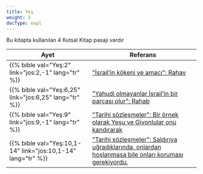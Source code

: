 ```yaml
---
title: Yeş
weight: 5
docType: expl
---
```


Bu kitapta kullanılan 4 Kutsal Kitap pasajı vardır

| Ayet | Referans |
|-------|-----------|
| {{% bible val="Yeş:2" link="jos:2,-1" lang="tr" %}} | ["İsrail’in kökeni ve amacı": Rahav](/expl/../appl/background/israel/who-is-israel#ce07) |
| {{% bible val="Yeş:6,25" link="jos:6,25" lang="tr" %}} | ["Yahudi olmayanlar İsrail’in bir parçası olur": Rahab](/expl/../expl/background/israel/the-remnant-of-israel#6f36) |
| {{% bible val="Yeş:9" link="jos:9,-1" lang="tr" %}} | ["Tarihi sözleşmeler": Bir örnek olarak Yeşu ve Givonlular onu kandırarak](/expl/../expl/background/israel/gods-covenant#909f) |
| {{% bible val="Yeş:10,1-14" link="jos:10,1-14" lang="tr" %}} | ["Tarihi sözleşmeler":  Saldırıya uğradıklarında, onlardan hoşlanmasa bile onları koruması gerekiyordu.](/expl/../expl/background/israel/gods-covenant#909f) |

